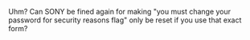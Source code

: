 Uhm? Can SONY be fined again for making "you must change your password for security reasons flag" only be reset if you use that exact form?